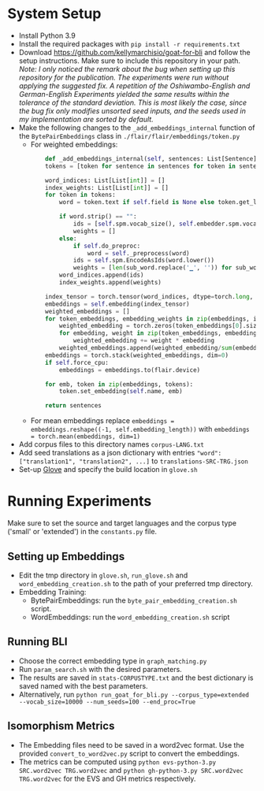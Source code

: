 # System Setup

- Install Python 3.9
- Install the required packages with `pip install -r requirements.txt`
- Download https://github.com/kellymarchisio/goat-for-bli and follow the setup instructions. Make sure to include this repository in your path.
  _Note: I only noticed the remark about the bug when setting up this repository for the publication. The experiments were run without applying the suggested fix. A repetition of the Oshiwambo-English and German-English Experiments yielded the same results within the tolerance of the standard deviation. This is most likely the case, since the bug fix only modifies unsorted seed inputs, and the seeds used in my implementation are sorted by default._
- Make the following changes to the `_add_embeddings_internal` function of the `BytePairEmbeddings` class in `./flair/flair/embeddings/token.py`
  - For weighted embeddings: 
    ```python
        def _add_embeddings_internal(self, sentences: List[Sentence]) -> List[Sentence]:
        tokens = [token for sentence in sentences for token in sentence.tokens]

        word_indices: List[List[int]] = []
        index_weights: List[List[int]] = []
        for token in tokens:
            word = token.text if self.field is None else token.get_label(self.field).value

            if word.strip() == "":
                ids = [self.spm.vocab_size(), self.embedder.spm.vocab_size()]
                weights = []
            else:
                if self.do_preproc:
                    word = self._preprocess(word)
                ids = self.spm.EncodeAsIds(word.lower())
                weights = [len(sub_word.replace('▁', '')) for sub_word in self.spm.EncodeAsPieces(word.lower())]
            word_indices.append(ids)
            index_weights.append(weights)

        index_tensor = torch.tensor(word_indices, dtype=torch.long, device=self.device)
        embeddings = self.embedding(index_tensor)
        weighted_embeddings = []
        for token_embeddings, embedding_weights in zip(embeddings, index_weights):
            weighted_embedding = torch.zeros(token_embeddings[0].size())
            for embedding, weight in zip(token_embeddings, embedding_weights):
                weighted_embedding += weight * embedding
            weighted_embeddings.append(weighted_embedding/sum(embedding_weights))
        embeddings = torch.stack(weighted_embeddings, dim=0)
        if self.force_cpu:
            embeddings = embeddings.to(flair.device)

        for emb, token in zip(embeddings, tokens):
            token.set_embedding(self.name, emb)

        return sentences
    ```
  - For mean embeddings replace `embeddings = embeddings.reshape((-1, self.embedding_length))` with `embeddings = torch.mean(embeddings, dim=1)`
- Add corpus files to this directory names `corpus-LANG.txt`
- Add seed translations as a json dictionary with entries `"word": ["translation1", "translation2", ...]` to `translations-SRC-TRG.json`
- Set-up [Glove](https://github.com/stanfordnlp/GloVe) and specify the build location in `glove.sh` 
# Running Experiments

Make sure to set the source and target languages and the corpus type ('small' or 'extended') in the `constants.py` file.

## Setting up Embeddings
- Edit the tmp directory in `glove.sh`, `run_glove.sh` and `word_embedding_creation.sh` to the path of your preferred tmp directory. 
- Embedding Training:
  - BytePairEmbeddings: run the `byte_pair_embedding_creation.sh` script.
  - WordEmbeddings: run the `word_embedding_creation.sh` script 

## Running BLI
- Choose the correct embedding type in `graph_matching.py`
- Run `param_search.sh` with the desired parameters.
- The results are saved in `stats-CORPUSTYPE.txt` and the best dictionary is saved named with the best parameters.
- Alternatively, run `python run_goat_for_bli.py --corpus_type=extended --vocab_size=10000 --num_seeds=100 --end_proc=True `

## Isomorphism Metrics
- The Embedding files need to be saved in a word2vec format. Use the provided `convert_to_word2vec.py` script to convert the embeddings.
- The metrics can be computed using `python evs-python-3.py SRC.word2vec TRG.word2vec` and `python gh-python-3.py SRC.word2vec TRG.word2vec` for the EVS and GH metrics respectively.
